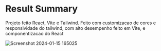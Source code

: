 # Result Summary

Projeto feito React, Vite e Tailwind. Feito com customizacao de cores e responsividade do tailwind, com alto desempenho feito em Vite, e componentizacao do React

![Screenshot 2024-01-15 165025](https://github.com/kleberson154/result-sumary/assets/79817657/310c993f-f53d-48da-9ccb-5d14a5caeb24)
